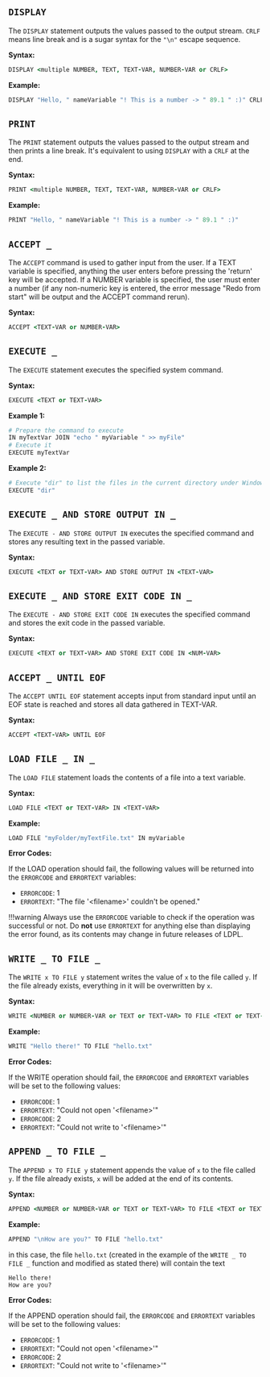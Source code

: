 ## `DISPLAY`

The `DISPLAY` statement outputs the values passed to the output stream. `CRLF` means line break and is a sugar syntax for the `"\n"` escape sequence.

**Syntax:**

```coffeescript
DISPLAY <multiple NUMBER, TEXT, TEXT-VAR, NUMBER-VAR or CRLF>
```

**Example:**

```coffeescript
DISPLAY "Hello, " nameVariable "! This is a number -> " 89.1 " :)" CRLF
```

## `PRINT`

The `PRINT` statement outputs the values passed to the output stream and then prints a line break. It's
equivalent to using `DISPLAY` with a `CRLF` at the end.

**Syntax:**

```coffeescript
PRINT <multiple NUMBER, TEXT, TEXT-VAR, NUMBER-VAR or CRLF>
```

**Example:**

```coffeescript
PRINT "Hello, " nameVariable "! This is a number -> " 89.1 " :)"
```

## `ACCEPT _`

The `ACCEPT` command is used to gather input from the user. If a TEXT variable is specified, anything the user enters before pressing the 'return' key will be accepted. If a NUMBER variable is specified, the user must enter a number \(if any non-numeric key is entered, the error message "Redo from start" will be output and the ACCEPT command rerun\).

**Syntax:**

```coffeescript
ACCEPT <TEXT-VAR or NUMBER-VAR>
```

## `EXECUTE _`

The `EXECUTE` statement executes the specified system command.

**Syntax:**

```coffeescript
EXECUTE <TEXT or TEXT-VAR>
```

**Example 1:**

```coffeescript
# Prepare the command to execute
IN myTextVar JOIN "echo " myVariable " >> myFile"
# Execute it
EXECUTE myTextVar
```

**Example 2:**

```coffeescript
# Execute "dir" to list the files in the current directory under Windows
EXECUTE "dir"
```

## `EXECUTE _ AND STORE OUTPUT IN _`

The `EXECUTE - AND STORE OUTPUT IN` executes the specified command and stores any resulting text in the passed variable.

**Syntax:**

```coffeescript
EXECUTE <TEXT or TEXT-VAR> AND STORE OUTPUT IN <TEXT-VAR>
```

## `EXECUTE _ AND STORE EXIT CODE IN _`

The `EXECUTE - AND STORE EXIT CODE IN` executes the specified command and stores the exit code in the passed variable.

**Syntax:**

```coffeescript
EXECUTE <TEXT or TEXT-VAR> AND STORE EXIT CODE IN <NUM-VAR>
```

## `ACCEPT _ UNTIL EOF`

The `ACCEPT UNTIL EOF` statement accepts input from standard input until an EOF state is reached and stores all data gathered in TEXT-VAR.

**Syntax:**

```coffeescript
ACCEPT <TEXT-VAR> UNTIL EOF
```

## `LOAD FILE _ IN _`


The `LOAD FILE` statement loads the contents of a file into a text variable.

**Syntax:**

```coffeescript
LOAD FILE <TEXT or TEXT-VAR> IN <TEXT-VAR>
```

**Example:**

```coffeescript
LOAD FILE "myFolder/myTextFile.txt" IN myVariable
```

**Error Codes:**

If the LOAD operation should fail, the following values will be returned into the `ERRORCODE` and `ERRORTEXT` variables:

* `ERRORCODE`: 1
* `ERRORTEXT`: "The file '&lt;filename&gt;' couldn't be opened."

!!!warning
	Always use the `ERRORCODE` variable to check if the operation was successful or not. Do **not** use `ERRORTEXT` for anything else than displaying the error found, as its contents may change in future releases of LDPL.

## `WRITE _ TO FILE _`

The `WRITE x TO FILE y` statement writes the value of `x` to the file called `y`. If the file already exists, everything in it will be overwritten by `x`.

**Syntax:**

```coffeescript
WRITE <NUMBER or NUMBER-VAR or TEXT or TEXT-VAR> TO FILE <TEXT or TEXT-VAR>
```

**Example:**

```coffeescript
WRITE "Hello there!" TO FILE "hello.txt"
```

**Error Codes:**

If the WRITE operation should fail, the `ERRORCODE` and `ERRORTEXT` variables will be set to the following values:

* `ERRORCODE`: 1
* `ERRORTEXT`: "Could not open '&lt;filename&gt;'"
* `ERRORCODE`: 2
* `ERRORTEXT`: "Could not write to '&lt;filename&gt;'"

## `APPEND _ TO FILE _`

The `APPEND x TO FILE y` statement appends the value of `x` to the file called `y`. If the file already exists, `x` will be added at the end of its contents.

**Syntax:**

```coffeescript
APPEND <NUMBER or NUMBER-VAR or TEXT or TEXT-VAR> TO FILE <TEXT or TEXT-VAR>
```

**Example:**

```coffeescript
APPEND "\nHow are you?" TO FILE "hello.txt"
```

in this case, the file `hello.txt` (created in the example of the `WRITE _ TO FILE _` function and modified as stated there) will contain the text

```text
Hello there!
How are you?
```

**Error Codes:**

If the APPEND operation should fail, the `ERRORCODE` and `ERRORTEXT` variables will be set to the following values:

* `ERRORCODE`: 1
* `ERRORTEXT`: "Could not open '&lt;filename&gt;'"
* `ERRORCODE`: 2
* `ERRORTEXT`: "Could not write to '&lt;filename&gt;'"
